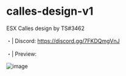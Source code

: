 # calles-design-v1

ESX Calles design by TS#3462

・| Discord: https://discord.gg/7FKDQmgVnJ

・| Preview:

![image](https://user-images.githubusercontent.com/103532607/176037892-a438d327-4533-42a3-a6e4-e49d36a081ce.png)
